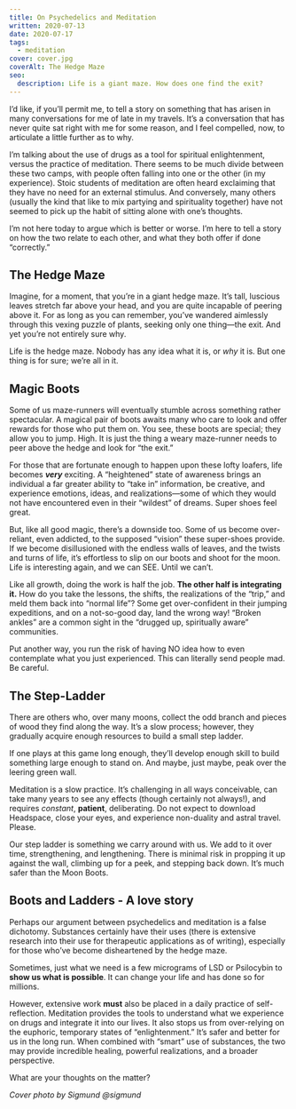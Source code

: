 ```yaml
---
title: On Psychedelics and Meditation
written: 2020-07-13
date: 2020-07-17
tags:
  - meditation
cover: cover.jpg
coverAlt: The Hedge Maze
seo:
  description: Life is a giant maze. How does one find the exit?
---
```


I’d like, if you’ll permit me, to tell a story on something that has arisen in many conversations for me of late in my travels. It’s a conversation that has never quite sat right with me for some reason, and I feel compelled, now, to articulate a little further as to why.

I’m talking about the use of drugs as a tool for spiritual enlightenment, versus the practice of meditation. There seems to be much divide between these two camps, with people often falling into one or the other (in my experience). Stoic students of meditation are often heard exclaiming that they have no need for an external stimulus. And conversely, many others (usually the kind that like to mix partying and spirituality together) have not seemed to pick up the habit of sitting alone with one’s thoughts.

I’m not here today to argue which is better or worse. I’m here to tell a story on how the two relate to each other, and what they both offer if done “correctly.”

## The Hedge Maze
Imagine, for a moment, that you’re in a giant hedge maze. It’s tall, luscious leaves stretch far above your head, and you are quite incapable of peering above it. For as long as you can remember, you’ve wandered aimlessly through this vexing puzzle of plants, seeking only one thing—the exit. And yet you’re not entirely sure why.

Life is the hedge maze. Nobody has any idea what it is, or *why* it is. But one thing is for sure; we’re all in it.

## Magic Boots
Some of us maze-runners will eventually stumble across something rather spectacular. A magical pair of boots awaits many who care to look and offer rewards for those who put them on. You see, these boots are special; they allow you to jump. High. It is just the thing a weary maze-runner needs to peer above the hedge and look for “the exit.”

For those that are fortunate enough to happen upon these lofty loafers, life becomes ***very*** exciting. A “heightened” state of awareness brings an individual a far greater ability to “take in” information, be creative, and experience emotions, ideas, and realizations—some of which they would not have encountered even in their “wildest” of dreams. Super shoes feel great.

But, like all good magic, there’s a downside too. Some of us become over-reliant, even addicted, to the supposed “vision” these super-shoes provide. If we become disillusioned with the endless walls of leaves, and the twists and turns of life, it’s effortless to slip on our boots and shoot for the moon. Life is interesting again, and we can SEE. Until we can’t.

Like all growth, doing the work is half the job. **The other half is integrating it.** How do you take the lessons, the shifts, the realizations of the “trip,” and meld them back into “normal life”? Some get over-confident in their jumping expeditions, and on a not-so-good day, land the wrong way! “Broken ankles” are a common sight in the “drugged up, spiritually aware” communities.

Put another way, you run the risk of having NO idea how to even contemplate what you just experienced. This can literally send people mad. Be careful.

## The Step-Ladder
There are others who, over many moons, collect the odd branch and pieces of wood they find along the way. It’s a slow process; however, they gradually acquire enough resources to build a small step ladder.

If one plays at this game long enough, they’ll develop enough skill to build something large enough to stand on. And maybe, just maybe, peak over the leering green wall.

Meditation is a slow practice. It’s challenging in all ways conceivable, can take many years to see any effects (though certainly not always!), and requires *constant*, **patient**, deliberating. Do not expect to download Headspace, close your eyes, and experience non-duality and astral travel. Please.

Our step ladder is something we carry around with us. We add to it over time, strengthening, and lengthening. There is minimal risk in propping it up against the wall, climbing up for a peek, and stepping back down. It’s much safer than the Moon Boots.

## Boots and Ladders - A love story
Perhaps our argument between psychedelics and meditation is a false dichotomy. Substances certainly have their uses (there is extensive research into their use for therapeutic applications as of writing), especially for those who’ve become disheartened by the hedge maze.

Sometimes, just what we need is a few micrograms of LSD or Psilocybin to **show us what is possible**. It can change your life and has done so for millions.

However, extensive work **must** also be placed in a daily practice of self-reflection. Meditation provides the tools to understand what we experience on drugs and integrate it into our lives. It also stops us from over-relying on the euphoric, temporary states of “enlightenment.” It’s safer and better for us in the long run. When combined with “smart” use of substances, the two may provide incredible healing, powerful realizations, and a broader perspective.

What are your thoughts on the matter?


*Cover photo by Sigmund @sigmund*
